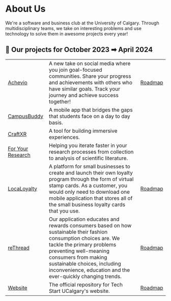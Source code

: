 # About Us

We're a software and business club at the University of Calgary. Through multidisciplinary teams, we take on interesting problems and use technology to solve them in awesome projects every year!

## 🛫 Our projects for October 2023 ➡ April 2024

|                                                                              |                                                                                                                                                                                                                                                                                           |                                                                                                                 |
| ---------------------------------------------------------------------------- | ----------------------------------------------------------------------------------------------------------------------------------------------------------------------------------------------------------------------------------------------------------------------------------------- | --------------------------------------------------------------------------------------------------------------- |
| [Achevio](https://github.com/techstartucalgary/achevio/)                     | A new take on social media where you join goal-focused communities. Share your progress and achievements with others who have similar goals. Track your journey and achieve success together!                                                                                             | [Roadmap](https://github.com/orgs/techstartucalgary/projects/12)                                                |
| [CampusBuddy](https://github.com/techstartucalgary/CampusBuddy)              | A mobile app that bridges the gaps that students face on a day to day basis.                                                                                                                                                                                                              |                                                                                                                 |
| [CraftXR](https://github.com/techstartucalgary/)                             | A tool for building immersive experiences.                                                                                                                                                                                                                                                |                                                                                                                 |
| [For Your Research](https://github.com/techstartucalgary/For-Your-Research)  | Helping you iterate faster in your research processes from collection to analysis of scientific literature.                                                                                                                                                                               |                                                                                                                 |
| [LocaLoyalty](https://github.com/techstartucalgary/loyalty-rewards-platform) | A platform for small businesses to create and launch their own loyalty program through the form of virtual stamp cards. As a customer, you would only need to download one mobile application that stores all of the small business loyalty cards that you use.                           | [Roadmap](https://docs.google.com/spreadsheets/d/1V-Zaku-8685Uixe0u05WdWMf5a-HEexMlVlTYZD9Ww0/edit?usp=sharing)                                                                                                                |
| [reThread](https://github.com/techstartucalgary/fashion)                     | Our application educates and rewards consumers based on how sustainable their fashion consumption choices are. We tackle the primary problems preventing well-meaning consumers from making sustainable choices, including inconvenience, education and the ever-quickly changing trends. | [Roadmap](https://docs.google.com/spreadsheets/d/1akaT5pIvAK1HAKYWnUB0isCTfcXk3SuwJ05joyPlT_E/edit?usp=sharing) |
| [Website](https://github.com/techstartucalgary/tsu-website)                  | The official repository for Tech Start UCalgary's website.                                                                                                                                                                                                                                | [Roadmap](https://github.com/orgs/techstartucalgary/projects/1)                                                 |
